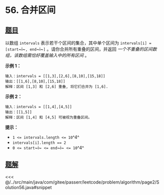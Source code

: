 # 56. 合并区间

## [题目](https://leetcode.cn/problems/merge-intervals/)
以数组 `intervals` 表示若干个区间的集合，其中单个区间为 `intervals[i] = [start`~i~`, end`~i~`]` 。请你合并所有重叠的区间，并返回 *一个不重叠的区间数组，该数组需恰好覆盖输入中的所有区间* 。

**示例 1：**

```
输入：intervals = [[1,3],[2,6],[8,10],[15,18]]
输出：[[1,6],[8,10],[15,18]]
解释：区间 [1,3] 和 [2,6] 重叠, 将它们合并为 [1,6].
```

**示例 2：**

```
输入：intervals = [[1,4],[4,5]]
输出：[[1,5]]
解释：区间 [1,4] 和 [4,5] 可被视为重叠区间。
```

**提示：**

* `1 <= intervals.length <= 10`^4^
* `intervals[i].length == 2`
* `0 <= start`~i~` <= end`~i~` <= 10`^4^


## [题解](https://github.com/PasseRR/JavaLeetCode/blob/master/src/main/java/com/gitee/passerr/leetcode/problem/algorithm/page2/Solution56.java)

<<< @/../src/main/java/com/gitee/passerr/leetcode/problem/algorithm/page2/Solution56.java#snippet
